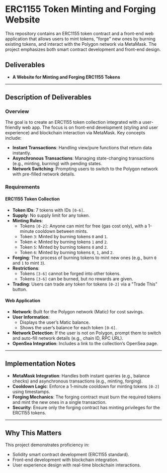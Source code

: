 # ERC1155 Token Minting and Forging Website

This repository contains an ERC1155 token contract and a front-end web application that allows users to mint tokens, "forge" new ones by burning existing tokens, and interact with the Polygon network via MetaMask. The project emphasizes both smart contract development and front-end design.

## Deliverables

- **A Website for Minting and Forging ERC1155 Tokens**

---

## Description of Deliverables

### Overview
The goal is to create an ERC1155 token collection integrated with a user-friendly web app. The focus is on front-end development (styling and user experience) and blockchain interaction via MetaMask. Key concepts include:
- **Instant Transactions**: Handling view/pure functions that return data instantly.
- **Asynchronous Transactions**: Managing state-changing transactions (e.g., minting, burning) with pending states.
- **Network Switching**: Prompting users to switch to the Polygon network with pre-filled network details.

### Requirements

#### ERC1155 Token Collection
- **Token IDs**: 7 tokens with IDs `[0-6]`.
- **Supply**: No supply limit for any token.
- **Minting Rules**:
  - Tokens `[0-2]`: Anyone can mint for free (gas cost only), with a 1-minute cooldown between mints.
  - Token `3`: Minted by burning tokens `0` and `1`.
  - Token `4`: Minted by burning tokens `1` and `2`.
  - Token `5`: Minted by burning tokens `0` and `2`.
  - Token `6`: Minted by burning tokens `0`, `1`, and `2`.
- **Forging**: The process of burning tokens to mint new ones (e.g., burn `0` and `1` to mint `3`).
- **Restrictions**:
  - Tokens `[3-6]` cannot be forged into other tokens.
  - Tokens `[3-6]` can be burned, but no rewards are given.
- **Trading**: Users can trade any token for tokens `[0-2]` via a "Trade This" button.

#### Web Application
- **Network**: Built for the Polygon network (Matic) for cost savings.
- **User Information**:
  - Displays the user’s Matic balance.
  - Shows the user’s balance for each token `[0-6]`.
- **Network Detection**: If the user is not on Polygon, prompt them to switch and auto-fill network details (e.g., chain ID, RPC URL).
- **OpenSea Integration**: Includes a link to the collection’s OpenSea page.
---

## Implementation Notes
- **MetaMask Integration**: Handles both instant queries (e.g., balance checks) and asynchronous transactions (e.g., minting, forging).
- **Cooldown Logic**: Enforce a 1-minute cooldown for minting tokens `[0-2]` using timestamps.
- **Forging Mechanics**: The forging contract must burn the required tokens and mint the new ones in a single transaction.
- **Security**: Ensure only the forging contract has minting privileges for the ERC1155 tokens.

---

## Why This Matters
This project demonstrates proficiency in:
- Solidity smart contract development (ERC1155 standard).
- Front-end development with blockchain integration.
- User experience design with real-time blockchain interactions.
